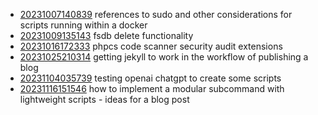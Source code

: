 - [20231007140839](/zet/20231007140839/README.md) references to sudo and other considerations for scripts running within a docker
- [20231009135143](/zet/20231009135143/README.md) fsdb delete functionality
- [20231016172333](/zet/20231016172333/README.md) phpcs code scanner security audit extensions
- [20231025210314](/zet/20231025210314/README.md) getting jekyll to work in the workflow of publishing a blog
- [20231104035739](/zet/20231104035739/README.md) testing openai chatgpt to create some scripts
- [20231116151546](/zet/20231116151546/README.md) how to implement a modular subcommand with lightweight scripts - ideas for a blog post
